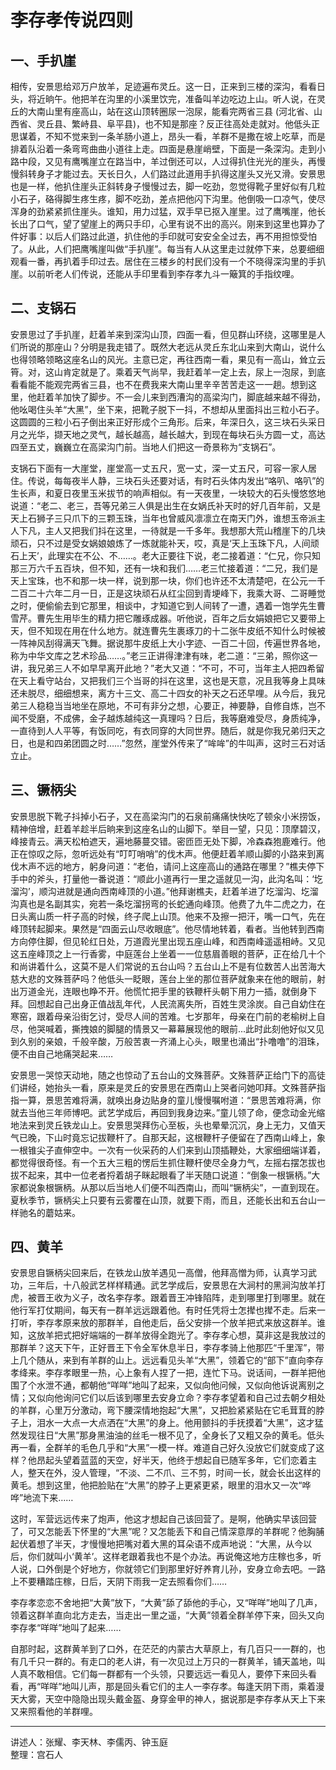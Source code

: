 # 李存孝传说四则

## 一、手扒崖

相传，安景思给邓万户放羊，足迹遍布灵丘。这一日，正来到三楼的深沟，看看日头，将近晌午。他把羊在沟里的小溪里饮完，准备叫羊边吃边上山。听人说，在灵丘的大南山里有座高山，站在这山顶转圈尿一泡尿，能看完两省三县 (河北省、山西省、灵丘县、繁峙县、阜平县)，也不知是那座？反正往高处走就对。他低头正思谋着，不知不觉来到一条羊肠小道上，昂头一看，羊群不是撒在坡上吃草，而是排着队沿着一条弯弯曲曲小道往上走。四面是悬崖峭壁，下面是一条深沟。走到小路中段，又见有鹰嘴崖立在路当中，羊过倒还可以，人过得扒住光光的崖头，再慢慢斜转身子才能过去。天长日久，人们路过此道用手扒得这崖头又光又滑。安景思也是一样，他扒住崖头正斜转身子慢慢过去，脚一吃劲，忽觉得靴子里好似有几粒小石子，硌得脚生疼生疼，脚不吃劲，差点把他闪下沟里。他倒吸一口凉气，使尽浑身的劲紧紧抓住崖头。谁知，用力过猛，双手早已抠入崖里。过了鹰嘴崖，他长长出了口气，望了望崖上的两只手印，心里有说不出的高兴。刚来到这里也算办了件好事：以后人们路过此道，扒住他的手印就可安安全全过去，再不用担惊受怕了。从此，人们把鹰嘴崖叫做“手扒崖”。每当有人从这里走过就停下来，总要细细观看一番，再扒着手印过去。居住在三楼乡的村民们没有一个不晓得深沟里的手扒崖。以前听老人们传说，还能从手印里看到李存孝九斗一簸箕的手指纹哩。

## 二、支锅石

安景思过了手扒崖，赶着羊来到深沟山顶，四面一看，但见群山环绕，这哪里是人们所说的那座山？分明是我走错了。既然大老远从灵丘东北山来到大南山，说什么也得领略领略这座名山的风光。主意已定，再往西南一看，果见有一高山，耸立云筲。对，这山肯定就是了。乘着天气尚早，我赶着羊一定上去，尿上一泡尿，到底看看能不能观完两省三县，也不在费我来大南山里辛辛苦苦走这一一趟。想到这里，他赶着羊加快了脚步。不一会儿来到西漕沟的高梁沟门，脚底越来越不得劲，他吆喝住头羊“大黑”，坐下来，把靴子脱下一抖，不想却从里面抖出三粒小石子。这圆圆的三粒小石子倒出来正好形成个三角形。后来，年深日久，这三块石头采日月之光华，撷天地之灵气，越长越高，越长越大，到现在每块石头方圆一丈，高达四至五丈，巍巍立在高梁沟门前。当地人们把这一奇景称为“支锅石”。

支锅石下面有一大崖堂，崖堂高一丈五尺，宽一丈，深一丈五尺，可容一家人居住。传说，每每夜半人静，三块石头还要对话，有时石头体内发出“咯叭、咯叭”的生长声，和夏日夜里玉米拔节的响声相似。有一天夜里，一块较大的石头慢悠悠地说道：“老二、老三，吾等兄弟三人俱是出生在女娲氏补天时的好几百年前，又是天上石狮子三只爪下的三颗玉珠，当年也曾威风凛凛立在南天门外，谁想玉帝派主人下凡，主人又把我们抖在这里，一待就是一千多年。我想那大荒山稽崖下的几块顽石，只不过是受女娲娘娘炼了一炼就能补天，哎，真是‘天上玉珠下凡，人间顽石上天’，此理实在不公、不……。老大正要往下说，老二接着道：“仁兄，你只知那三万六千五百块，但不知，还有一块和我们……老三忙接着道：“二兄，我们是天上宝珠，也不和那一块一样，说到那一块，你们也许还不太清楚吧，在公元一千二百二十六年二月一日，正是这块顽石从红尘回到青埂峰下，我乘大哥、二哥睡觉之时，便偷偷去到它那里，相谈中，才知道它到人间转了一遭，遇着一饱学先生曹雪芹。曹先生用毕生的精力把它雕琢成器。听他说，百年之后女娟娘把它又要带上天，但不知现在用在什么地方。就连曹先生裹琢刀的十二张牛皮纸不知什么时候被一阵神风刮得满天飞舞。据说那牛皮纸上大小字迹、一百二十回，传遍世界各地，称为中华文库之艺术珍品……。”老三正讲得津津有味，老二道：“三弟，照你这一讲，我兄弟三人不如早早离开此地？”老大又道：“不可，不可，当年主人把四希留在天上看守站台，又把我们三个当哥的抖在这里，这也是天意，况且我等身上具味还未脱尽，细细想来，离方十三文、高二十四女的补天之石还早哩。从今后，我兄弟三人稳稳当当地坐在原地，不可有非分之想，心要正，神要静，自修自炼，岂不闻不受磨，不成佛，金子越炼越纯这一真理吗？日后，我等磨难受尽，身质纯净，一直待到人人平等，有饭同吃，有衣同穿的大同世界。随后，就是你我兄弟归天之日，也是和四弟团圆之时……”忽然，崖堂外传来了“哞哞”的牛叫声，这时三石对话立止。

## 三、镢柄尖

安景思脱下靴子抖掉小石子，又在高梁沟门的石泉前痛痛快快吃了顿汆小米捞饭，精神倍增，赶着羊趁半后晌来到这座名山的山脚下。举目一望，只见：顶摩碧汉，峰接青云。满天松柏遮天，遍地藤蔓交错。密匝匝无处下脚，冷森森狍鹿难行。他正在惊叹之际，忽听远处有“叮叮哨哨”的伐木声。他便赶着羊顺山脚的小路来到离伐木声不远的地方，躬身问道：“老伯，请问上这座高山的通路在哪里？”樵夫停下手中的斧头，打量他一番说道：“顺此小道再行一里之遥就见一沟，此沟名叫：‘圪溜沟’，顺沟进就是通向西南峰顶的小道。”他拜谢樵夫，赶着羊进了圪溜沟、圪溜沟真也是名副其实，宛若一条圪溜拐弯的长蛇通向峰顶。他费了九牛二虎之力，在日头离山质一杆子高的时候，终子爬上山顶。他来不及擦一把汗，嘴一口气，先在峰顶转起脚来。果然是“四面云山尽收眼底”。他尽情地转着，看者。当他转到西南方向停住脚，但见轮红日处，万道霞光里出现五座山峰，和西南峰遥遥相峙。又见这五座峰顶之上一行香雾，中庭莲台上坐着一一位慈眉善眼的菩萨，正在给几十个和尚讲着什么，这莫不是人们常说的五台山吗？五台山上不是有位数苦人出苦海大慈大悲的文殊菩萨吗？他低头一眨眼，莲台上坐的那位菩萨就象来在他的眼前，射出万道金光，连眼也睁不开。他慌忙把手里的铁鞭杆头朝下用力一插，就倒身下拜。回想起自己出身正值战乱年代，人民流离失所，百姓生灵涂炭。自己自幼住在寒窑，跟着母亲沿街乞讨，受尽人间的苦难。七岁那年，母亲在门前的老榆树上自尽，他哭喊着，撕拽娘的脚腿的情景又一幕幕展现他的眼前...此时此刻他好似又见到久别的亲娘，千般辛酸，万般苦衷一齐涌上心头，眼里也涌出“扑噜噜”的泪珠，便不由自己地痛哭起来……

安景思一哭惊天动地，随之也惊动了五台山的文殊菩萨。文殊菩萨正给门下的高徒们讲经，她抬头一看，原来是灵丘的安景思在西南山上哭者问她叩拜。文殊菩萨指指一算，景思苦难将满，就唤出身边贴身的童儿慢慢嘱咐道：“景思苦难将满，你就去当他三年师博吧。武艺学成后，再回到我身边来。”童儿领了命，便念动金光缩地法来到灵丘铁龙山上。安景思哭拜伤心至板，头也晕晕沉沉，身上无力，又值天气已晚，下山时竟忘记拔鞭杆了。自那天起，这根鞭杆子便留在了西南山峰上，象一根锥尖子直伸空中。一次有一伙采药的人们来到山顶插鞭处，大家细细端详着，都觉得很奇怪。有一个五大三粗的愣后生抓住鞭杆使尽全身力气，左摇右摆怎拔也拔不起来，其中一位老者捋着胡子眯起眼看了半天随口说道：“倒象一根镢柄。”大家都说象根镢柄。从那以后当地人们便不叫西南山，而叫“镢柄尖”，一直到现在。夏秋季节，镢柄尖上只要有云雾覆在山顶，就要下雨，而且，还能长出和五台山一样驰名的蘑姑来。

## 四、黄羊

安景思自镢柄尖回来后，在铁龙山放羊遇见一高僧，他拜高憎为师，认真学习武功，三年后，十八般武艺样样精通。武艺学成后，安景思在大涧村的黑涧沟放羊打虎，被晋王收为义子，改名李存孝。跟着晋王冲锋陷阵，走到哪里打到哪里。就在他行军打仗期间，每天有一群羊远远跟着他。有时任凭将士怎撵也撵不走。后来一打听，李存孝原来放的那群羊，自他走后，岳父安排一个放羊把式来放这群羊。谁知，这放羊把式把好端端的一群羊放得全跑光了。李存孝心想，莫非这是我放过的那群羊？这天下午，正好晋王下令全军休息半日，李存孝骑上他那匹“千里浑”，带上几个随从，来到有羊群的山上。远远看见头羊“大黑”，领着它的“部下”直向李存孝绛来。李存孝眼里一热，心上象有人捏了一把，连忙下马。说话间，一群羊把他围了个水泄不通，都朝他“咩咩”地叫了起来，又似向他问候，又似向他诉说离别之情；又似向他询问它们以后该到哪里去安身立命？李存孝望着和自己过去朝夕相处的羊群，心里万分激动，弯下腰深情地抱起“大黑”，又把脸紧紧贴在它毛茸茸的脖子上，泪水一大点一大点洒在“大黑”的身上。他用颤抖的手抚摸着“大黑”，这才猛然发现往日“大黑”那身黑油油的丝毛一根不见了，全身长了又粗又杂的黄毛。低头再一看，全群羊的毛色几乎和“大黑”一模一样。难道自己好久没放它们就变成了这样？他昂起头望着蓝蓝的天空，好半天，他终于想起自已随军多年，它们恋着主人，整天在外，没人管理，“不淡、二不爪、三不剪，时间一长，就会长出这样的黄毛。想到这里，他把脸贴在“大黑”的脖子上更紧更紧，眼里的泪水又一次“哗哗”地流下来……

这时，军营远远传来了炮声，他这才想起自己该回营了。是啊，他确实早该回营了，可又怎能丢下怀里的“大黑”呢？又怎能丢下和自己情深意厚的羊群呢？他胸脯起伏着想了半天，才慢慢地把嘴对着大黑的耳朵语不成声地说：“大黑，从今以后，你们就叫小‘黄羊’。这样老跟着我也不是个办法。再说俺这地方庄稼也多，听人说，口外倒是个好地方，你就领它们到那里好好养育儿孙，安身立命去吧。一路上不要糟踏庄稼，日后，天阴下雨我一定去照看你们……

李存孝恋恋不舍地把“大黄”放下，“大黄”舔了舔他的手心，又“咩咩”地叫了几声，领着这群羊直向北方走去，当走出一里之遥，“大黄”领着全群羊停下来，回头又向李存孝“咩咩”地叫了起来……

自那时起，这群黄羊到了口外，在茫茫的内蒙古大草原上，有几百只一一群的，也有几千只一群的。有走口的老人讲，有一次见过上万只的一群黄羊，铺天盖地，叫人真不敢相信。它们每一群都有一个头领，只要远远一看见人，要停下来回头看看，再“咩咩”地叫儿声，那是回头看它们的主人一李存孝。每逢天阴下雨，乘着漫天大雾，天空中隐隐出现头戴金盔、身穿金甲的神人，据说那是李存孝从天上下来又来照看他的羊群哩。

---

讲述人：张耀、李天林、李儒丙、钟玉庭  
整理：宫石人
